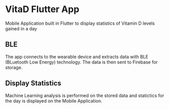 # VitaD Flutter App<br/>
Mobile Application built in Flutter to display statistics of Vitamin D levels gained in a day

## BLE
The app connects to the wearable device and extracts data with BLE (BLuetooth Low Energy) technology.
The data is then sent to Firebase for storage.

## Display Statistics
Machine Learning analysis is performed on the stored data and statictics for the day is displayed on the Mobile Application.
